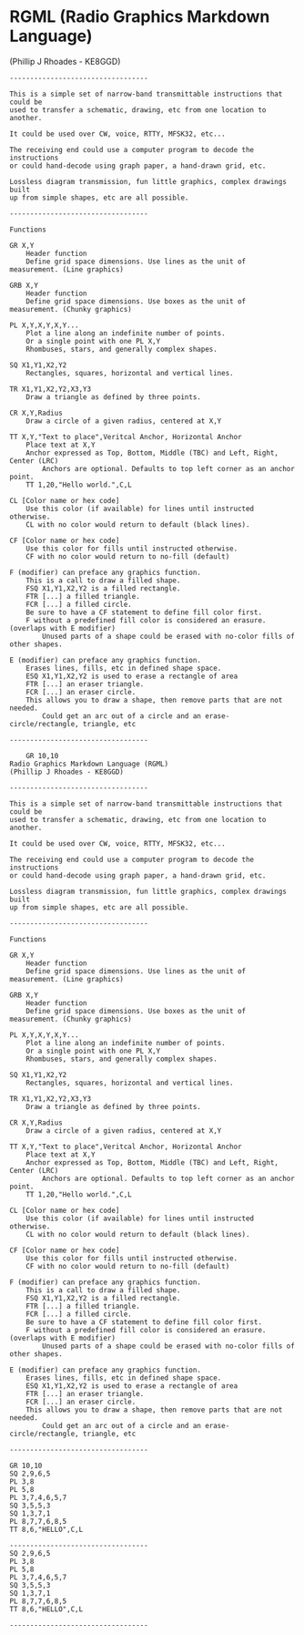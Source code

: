 # RGML (Radio Graphics Markdown Language)
(Phillip J Rhoades - KE8GGD)

    ----------------------------------
    
    This is a simple set of narrow-band transmittable instructions that could be
    used to transfer a schematic, drawing, etc from one location to another.
    
    It could be used over CW, voice, RTTY, MFSK32, etc...
    
    The receiving end could use a computer program to decode the instructions
    or could hand-decode using graph paper, a hand-drawn grid, etc.
    
    Lossless diagram transmission, fun little graphics, complex drawings built
    up from simple shapes, etc are all possible.
    
    ----------------------------------
    
    Functions
    
    GR X,Y
    	Header function
    	Define grid space dimensions. Use lines as the unit of measurement. (Line graphics)
    
    GRB X,Y
    	Header function
    	Define grid space dimensions. Use boxes as the unit of measurement. (Chunky graphics)
    
    PL X,Y,X,Y,X,Y... 
    	Plot a line along an indefinite number of points.
    	Or a single point with one PL X,Y
    	Rhombuses, stars, and generally complex shapes.
    
    SQ X1,Y1,X2,Y2
    	Rectangles, squares, horizontal and vertical lines.
    
    TR X1,Y1,X2,Y2,X3,Y3
    	Draw a triangle as defined by three points.
    
    CR X,Y,Radius
    	Draw a circle of a given radius, centered at X,Y
    
    TT X,Y,"Text to place",Veritcal Anchor, Horizontal Anchor
    	Place text at X,Y
    	Anchor expressed as Top, Bottom, Middle (TBC) and Left, Right, Center (LRC)
    		Anchors are optional. Defaults to top left corner as an anchor point.
    	TT 1,20,"Hello world.",C,L
    
    CL [Color name or hex code]
    	Use this color (if available) for lines until instructed otherwise.
    	CL with no color would return to default (black lines).
    
    CF [Color name or hex code]
    	Use this color for fills until instructed otherwise.
    	CF with no color would return to no-fill (default)
    
    F (modifier) can preface any graphics function.
    	This is a call to draw a filled shape.
    	FSQ X1,Y1,X2,Y2 is a filled rectangle.
    	FTR [...] a filled triangle.
    	FCR [...] a filled circle.
    	Be sure to have a CF statement to define fill color first.
    	F without a predefined fill color is considered an erasure. (overlaps with E modifier)
    		Unused parts of a shape could be erased with no-color fills of other shapes.
    
    E (modifier) can preface any graphics function.
    	Erases lines, fills, etc in defined shape space.
    	ESQ X1,Y1,X2,Y2 is used to erase a rectangle of area
    	FTR [...] an eraser triangle.
    	FCR [...] an eraser circle.
    	This allows you to draw a shape, then remove parts that are not needed.
    		Could get an arc out of a circle and an erase-circle/rectangle, triangle, etc
    
    ----------------------------------
    
        GR 10,10
    Radio Graphics Markdown Language (RGML)
    (Phillip J Rhoades - KE8GGD)
    
    ----------------------------------
    
    This is a simple set of narrow-band transmittable instructions that could be
    used to transfer a schematic, drawing, etc from one location to another.
    
    It could be used over CW, voice, RTTY, MFSK32, etc...
    
    The receiving end could use a computer program to decode the instructions
    or could hand-decode using graph paper, a hand-drawn grid, etc.
    
    Lossless diagram transmission, fun little graphics, complex drawings built
    up from simple shapes, etc are all possible.
    
    ----------------------------------
    
    Functions
    
    GR X,Y
    	Header function
    	Define grid space dimensions. Use lines as the unit of measurement. (Line graphics)
    
    GRB X,Y
    	Header function
    	Define grid space dimensions. Use boxes as the unit of measurement. (Chunky graphics)
    
    PL X,Y,X,Y,X,Y... 
    	Plot a line along an indefinite number of points.
    	Or a single point with one PL X,Y
    	Rhombuses, stars, and generally complex shapes.
    
    SQ X1,Y1,X2,Y2
    	Rectangles, squares, horizontal and vertical lines.
    
    TR X1,Y1,X2,Y2,X3,Y3
    	Draw a triangle as defined by three points.
    
    CR X,Y,Radius
    	Draw a circle of a given radius, centered at X,Y
    
    TT X,Y,"Text to place",Veritcal Anchor, Horizontal Anchor
    	Place text at X,Y
    	Anchor expressed as Top, Bottom, Middle (TBC) and Left, Right, Center (LRC)
    		Anchors are optional. Defaults to top left corner as an anchor point.
    	TT 1,20,"Hello world.",C,L
    
    CL [Color name or hex code]
    	Use this color (if available) for lines until instructed otherwise.
    	CL with no color would return to default (black lines).
    
    CF [Color name or hex code]
    	Use this color for fills until instructed otherwise.
    	CF with no color would return to no-fill (default)
    
    F (modifier) can preface any graphics function.
    	This is a call to draw a filled shape.
    	FSQ X1,Y1,X2,Y2 is a filled rectangle.
    	FTR [...] a filled triangle.
    	FCR [...] a filled circle.
    	Be sure to have a CF statement to define fill color first.
    	F without a predefined fill color is considered an erasure. (overlaps with E modifier)
    		Unused parts of a shape could be erased with no-color fills of other shapes.
    
    E (modifier) can preface any graphics function.
    	Erases lines, fills, etc in defined shape space.
    	ESQ X1,Y1,X2,Y2 is used to erase a rectangle of area
    	FTR [...] an eraser triangle.
    	FCR [...] an eraser circle.
    	This allows you to draw a shape, then remove parts that are not needed.
    		Could get an arc out of a circle and an erase-circle/rectangle, triangle, etc
    
    ----------------------------------
    
    GR 10,10
    SQ 2,9,6,5
    PL 3,8
    PL 5,8
    PL 3,7,4,6,5,7
    SQ 3,5,5,3
    SQ 1,3,7,1
    PL 8,7,7,6,8,5
    TT 8,6,"HELLO",C,L
    
    ----------------------------------
    SQ 2,9,6,5
    PL 3,8
    PL 5,8
    PL 3,7,4,6,5,7
    SQ 3,5,5,3
    SQ 1,3,7,1
    PL 8,7,7,6,8,5
    TT 8,6,"HELLO",C,L
    
    ----------------------------------
